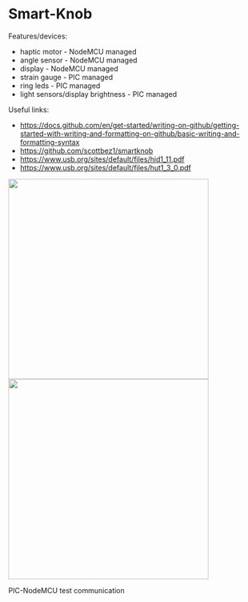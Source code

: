 # Smart-Knob
Features/devices:
* haptic motor    - NodeMCU managed
* angle sensor    - NodeMCU managed
* display         - NodeMCU managed
* strain gauge    - PIC managed
* ring leds       - PIC managed
* light sensors/display brightness - PIC managed

Useful links:
* https://docs.github.com/en/get-started/writing-on-github/getting-started-with-writing-and-formatting-on-github/basic-writing-and-formatting-syntax
* https://github.com/scottbez1/smartknob
* https://www.usb.org/sites/default/files/hid1_11.pdf
* https://www.usb.org/sites/default/files/hut1_3_0.pdf

<img src="https://user-images.githubusercontent.com/101560676/194729360-bfd04a7e-d6f4-4714-811e-90764046d18d.png" width="400">
<img src="https://user-images.githubusercontent.com/101560676/194730027-5e8c78ca-7b32-4c9c-a9b2-b4c04a1a92c4.png" width="400">


PIC-NodeMCU
test communication
